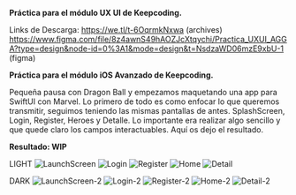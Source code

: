 **Práctica para el módulo UX UI de Keepcoding.**

Links de Descarga:
https://we.tl/t-6OqrmkNxwa (archives)
https://www.figma.com/file/8z4awnS49hAOZJcXtqychi/Practica_UXUI_AGGA?type=design&node-id=0%3A1&mode=design&t=NsdzaWD06mzE9xbU-1 (figma)

**Práctica para el módulo iOS Avanzado de Keepcoding.**

Pequeña pausa con Dragon Ball y empezamos maquetando una app para SwiftUI con Marvel. Lo primero de todo es como enfocar lo que queremos transmitir, seguimos teniendo las mismas pantallas de antes. SplashScreen, Login, Register, Heroes y Detalle. Lo importante era realizar algo sencillo y que quede claro los campos interactuables. Aquí os dejo el resultado.

**Resultado: WIP**

LIGHT
![LaunchScreen](https://github.com/agavgar/Practica_UXUI_AGGA/assets/98350985/19428fe3-2c12-4f49-978d-27aa0f417963)
![Login](https://github.com/agavgar/Practica_UXUI_AGGA/assets/98350985/30272f0f-a8a4-4af3-b41c-66073095b62b)
![Register](https://github.com/agavgar/Practica_UXUI_AGGA/assets/98350985/6709884d-7e36-42ac-9482-54e68b202b3c)
![Home](https://github.com/agavgar/Practica_UXUI_AGGA/assets/98350985/20f87d09-02e4-4081-b904-70040020932e)
![Detail](https://github.com/agavgar/Practica_UXUI_AGGA/assets/98350985/22cd47ba-1d2a-43bb-994b-dc6e56d2dea8)

DARK
![LaunchScreen-2](https://github.com/agavgar/Practica_UXUI_AGGA/assets/98350985/fc58571d-8bf0-4007-8928-e360886f1932)
![Login-2](https://github.com/agavgar/Practica_UXUI_AGGA/assets/98350985/c7958986-3b3c-48ea-9cc4-f0c6acf8cf79)
![Register-2](https://github.com/agavgar/Practica_UXUI_AGGA/assets/98350985/0478716b-4af5-4690-b283-e78f33ed9d5d)
![Home-2](https://github.com/agavgar/Practica_UXUI_AGGA/assets/98350985/25f2ebe8-bdbf-4217-8f17-b00a4102b89b)
![Detail-2](https://github.com/agavgar/Practica_UXUI_AGGA/assets/98350985/140979b1-80a1-4dc3-ab73-0d25de755f53)








